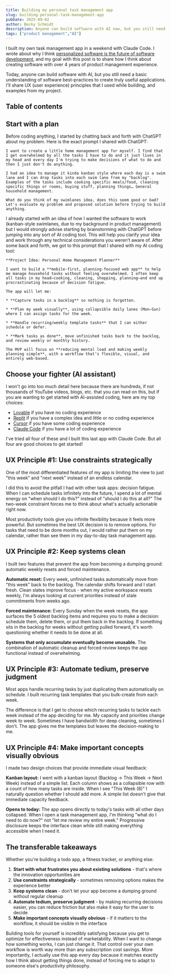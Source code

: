 ```yaml
---
title: Building my personal task management app
slug: building-personal-task-management-app
pubDate: 2025-09-02
author: Becky Schmidt
description: Anyone can build software with AI now, but you still need good UX principles. Here's how I designed a task management app that actually matches how I work, plus 4 principles you can steal for your own projects.
tags: ["product management","AI"]
---
```

I built my own task management app in a weekend with Claude Code. I wrote about why I think [personalized software is the future of software development](https://beckyschmidt.me/blog/economics-of-personalized-software/), and my goal with this post is to share how I think about creating software with over 4 years of product management experience.

Today, anyone can build software with AI, but you still need a basic understanding of software best-practices to create truly useful applications. I'll share UX (user experience) principles that I used while building, and examples from my project.

## Table of contents

## **Start with a plan**

Before coding anything, I started by chatting back and forth with ChatGPT about my problem. Here is the exact prompt I shared with ChatGPT:  
``` 
I want to create a little home management app for myself. I find that I get overwhelmed by all the tasks I have to do and it just lives in my head and every day I'm trying to make decisions of what to do and then I just don't do anything.

I had an idea to manage it kinda kanban style where each day is a swim lane and I can drop tasks into each swim lane from my "backlog". Examples of the tasks include cooking specific meals/food, cleaning specific things or rooms, buying stuff, planning things… General household management.

What do you think of my swimlanes idea, does this seem good or bad? Let's evaluate my problem and proposed solution before trying to build anything.    
``` 
I already started with an idea of how I wanted the software to work (kanban-style swimlanes, due to my background in product management) but I would strongly advise starting by brainstorming with ChatGPT before jumping into any sort of AI coding tool. This will help you clarify your idea and work through any technical considerations you weren’t aware of. After some back and forth, we got to this prompt that I shared with my AI coding tool:  

```
**Project Idea: Personal Home Management Planner**

I want to build a **mobile-first, planning-focused web app** to help me manage household tasks without feeling overwhelmed. I often keep all tasks in my head—cooking, cleaning, shopping, planning—and end up procrastinating because of decision fatigue.

The app will let me:

* **Capture tasks in a backlog** so nothing is forgotten.

* **Plan my week visually**, using collapsible daily lanes (Mon–Sun) where I can assign tasks for the week.

* **Handle recurring/weekly template tasks** that I can either schedule or defer.

* **Mark tasks as done**, move unfinished tasks back to the backlog, and review weekly or monthly history.

The MVP will focus on **reducing mental load and making weekly planning simple**, with a workflow that’s flexible, visual, and entirely web-based.
```

## Choose your fighter (AI assistant)

I won't go into too much detail here because there are hundreds, if not thousands of YouTube videos, blogs, etc. that you can read on this, but if you are wanting to get started with AI-assisted coding, here are my top choices:

* [Lovable](https://lovable.dev/) if you have no coding experience  
* [Replit](https://replit.com/) if you have a complex idea and little or no coding experience  
* [Cursor](https://cursor.com/) if you have some coding experience  
* [Claude Code](https://www.anthropic.com/claude-code) if you have a lot of coding experience

I've tried all four of these and I built this last app with Claude Code. But all four are good choices to get started\!

## **UX Principle \#1: Use constraints strategically**

One of the most differentiated features of my app is limiting the view to just "this week" and "next week" instead of an endless calendar.

I did this to avoid the pitfall I had with other task apps: decision fatigue. When I can schedule tasks infinitely into the future, I spend a lot of mental energy on "when should I do this?" instead of "should I do this at all?" The two-week constraint forces me to think about what's actually actionable right now.

Most productivity tools give you infinite flexibility because it feels more powerful. But sometimes the best UX decision is to remove options. For tasks that need to be done months out, I would rather put them on my calendar, rather than see them in my day-to-day task management app.

## **UX Principle \#2: Keep systems clean**

I built two features that prevent the app from becoming a dumping ground: automatic weekly resets and forced maintenance.

**Automatic reset:** Every week, unfinished tasks automatically move from "this week" back to the backlog. The calendar shifts forward and I start fresh. Clean slates improve focus \- when my active workspace resets weekly, I'm always looking at current priorities instead of stale commitments from weeks ago.

**Forced maintenance:** Every Sunday when the week resets, the app surfaces the 5 oldest backlog items and requires you to make a decision: schedule them, delete them, or put them back in the backlog. If something sits in the backlog for weeks without getting pulled forward, it's worth questioning whether it needs to be done at all.

**Systems that only accumulate eventually become unusable.** The combination of automatic cleanup and forced review keeps the app functional instead of overwhelming.

## **UX Principle \#3: Automate tedium, preserve judgment**

Most apps handle recurring tasks by just duplicating them automatically on schedule. I built recurring task templates that you bulk-create from each week.

The difference is that I get to choose which recurring tasks to tackle each week instead of the app deciding for me. My capacity and priorities change week to week. Sometimes I have bandwidth for deep cleaning, sometimes I don't. The app gives me the templates but leaves the decision-making to me.

## **UX Principle \#4: Make important concepts visually obvious**

I made two design choices that provide immediate visual feedback:

**Kanban layout:** I went with a kanban layout (Backlog → This Week → Next Week) instead of a simple list. Each column shows as a collapsible row with a count of how many tasks are inside. When I see "This Week (8)" I naturally question whether I should add more. A simple list doesn't give that immediate capacity feedback.

**Opens to today:** The app opens directly to today's tasks with all other days collapsed. When I open a task management app, I'm thinking "what do I need to do now?" not "let me review my entire week." Progressive disclosure keeps the interface clean while still making everything accessible when I need it.

## **The transferable takeaways**

Whether you're building a todo app, a fitness tracker, or anything else:

1. **Start with what frustrates you about existing solutions** \- that's where the innovation opportunities are  
2. **Use constraints strategically** \- sometimes removing options makes the experience better  
3. **Keep systems clean** \- don't let your app become a dumping ground without regular cleanup  
4. **Automate tedium, preserve judgment** \- by making recurring decisions easier, you can reduce friction but also make it easy for the user to decide  
5. **Make important concepts visually obvious** \- if it matters to the workflow, it should be visible in the interface

Building tools for yourself is incredibly satisfying because you get to optimize for effectiveness instead of marketability. When I want to change how something works, I can just change it. That control over your own workflow is worth way more than any subscription cost savings. More importantly, I actually use this app every day because it matches exactly how I think about getting things done, instead of forcing me to adapt to someone else's productivity philosophy.

